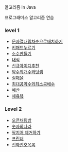 알고리즘 In Java

프로그래머스 알고리즘 연습

### level 1
- [문자열내림차순으로배치하기](./src/main/java/programmers/level1/문자열내림차순으로배치하기)
- [키패드누르기](./src/main/java/programmers/level1/키패드누르기)
- [소수만들기](./src/main/java/programmers/level1/소수만들기)
- [내적](./src/main/java/programmers/level1/내적)
- [신규아이디추천](./src/main/java/programmers/level1/신규아이디추천)
- [약수의개수와덧셈](./src/main/java/programmers/level1/약수의개수와덧셈)
- [실패율](./src/main/java/programmers/level1/실패율)
- [최대공약수와최소공배수](./src/main/java/programmers/level1/최대공약수와최소공배수)
- [예산](./src/main/java/programmers/level1/예산)
- [체육복](./src/main/java/programmers/level1/체육복)


### Level 2
- [오픈채팅방](./src/main/java/programmers/level2/오픈채팅방)
- [숫자의나라](./src/main/java/programmers/level2/숫자의나라)
- [짝지어 제거하기](./src/main/java/programmers/level2/짝지어제거하기)
- [프린터](./src/main/java/programmers/level2/프린터)
- [전화번호목록](./src/main/java/programmers/level2/전화번호목록)


